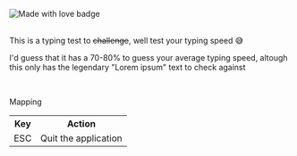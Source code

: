 <img src="https://img.shields.io/badge/Made%20with-%E2%9D%A4-red" alt="Made with love badge"><br />
<br  />
<p>This is a typing test to <s>challenge</s>, well test your typing speed 😅</p>
<p>I'd guess that it has a 70-80% to guess your average typing speed, altough this only has the legendary "Lorem ipsum" text to check against<p>
<br />
<p>Mapping</p>
<table>
  <tr>
    <th>Key</th>
    <th>Action</th>
  </tr>
  <tr>
    <td>ESC</td>
    <td>Quit the application</td>
  </tr>
</table>
